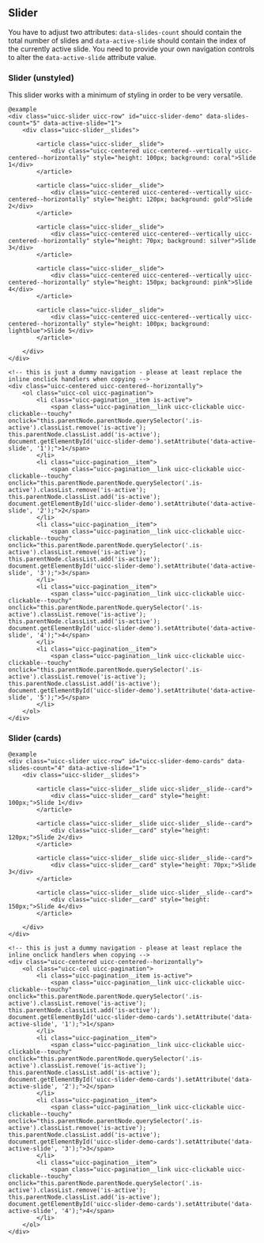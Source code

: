 ## Slider

You have to adjust two attributes: `data-slides-count` should contain the total number of slides and `data-active-slide` should contain the index of the currently active slide.
You need to provide your own navigation controls to alter the `data-active-slide` attribute value.

### Slider (unstyled)

This slider works with a minimum of styling in order to be very versatile.

    @example
    <div class="uicc-slider uicc-row" id="uicc-slider-demo" data-slides-count="5" data-active-slide="1">      
        <div class="uicc-slider__slides">
                
            <article class="uicc-slider__slide">
                <div class="uicc-centered uicc-centered--vertically uicc-centered--horizontally" style="height: 100px; background: coral">Slide 1</div>
            </article>
            
            <article class="uicc-slider__slide">
                <div class="uicc-centered uicc-centered--vertically uicc-centered--horizontally" style="height: 120px; background: gold">Slide 2</div>
            </article>
            
            <article class="uicc-slider__slide">
                <div class="uicc-centered uicc-centered--vertically uicc-centered--horizontally" style="height: 70px; background: silver">Slide 3</div>
            </article>
            
            <article class="uicc-slider__slide">
                <div class="uicc-centered uicc-centered--vertically uicc-centered--horizontally" style="height: 150px; background: pink">Slide 4</div>
            </article>
            
            <article class="uicc-slider__slide">
                <div class="uicc-centered uicc-centered--vertically uicc-centered--horizontally" style="height: 100px; background: lightblue">Slide 5</div>
            </article>
        
        </div>
    </div>

    <!-- this is just a dummy navigation - please at least replace the inline onclick handlers when copying -->
    <div class="uicc-centered uicc-centered--horizontally">
        <ol class="uicc-col uicc-pagination">
            <li class="uicc-pagination__item is-active">
                <span class="uicc-pagination__link uicc-clickable uicc-clickable--touchy" onclick="this.parentNode.parentNode.querySelector('.is-active').classList.remove('is-active'); this.parentNode.classList.add('is-active'); document.getElementById('uicc-slider-demo').setAttribute('data-active-slide', '1');">1</span>
            </li>
            <li class="uicc-pagination__item">
                <span class="uicc-pagination__link uicc-clickable uicc-clickable--touchy" onclick="this.parentNode.parentNode.querySelector('.is-active').classList.remove('is-active'); this.parentNode.classList.add('is-active'); document.getElementById('uicc-slider-demo').setAttribute('data-active-slide', '2');">2</span>
            </li>
            <li class="uicc-pagination__item">
                <span class="uicc-pagination__link uicc-clickable uicc-clickable--touchy" onclick="this.parentNode.parentNode.querySelector('.is-active').classList.remove('is-active'); this.parentNode.classList.add('is-active'); document.getElementById('uicc-slider-demo').setAttribute('data-active-slide', '3');">3</span>
            </li>
            <li class="uicc-pagination__item">
                <span class="uicc-pagination__link uicc-clickable uicc-clickable--touchy" onclick="this.parentNode.parentNode.querySelector('.is-active').classList.remove('is-active'); this.parentNode.classList.add('is-active'); document.getElementById('uicc-slider-demo').setAttribute('data-active-slide', '4');">4</span>
            </li>
            <li class="uicc-pagination__item">
                <span class="uicc-pagination__link uicc-clickable uicc-clickable--touchy" onclick="this.parentNode.parentNode.querySelector('.is-active').classList.remove('is-active'); this.parentNode.classList.add('is-active'); document.getElementById('uicc-slider-demo').setAttribute('data-active-slide', '5');">5</span>
            </li>
        </ol>
    </div>

    
### Slider (cards)

    @example
    <div class="uicc-slider uicc-row" id="uicc-slider-demo-cards" data-slides-count="4" data-active-slide="1">      
        <div class="uicc-slider__slides">
                
            <article class="uicc-slider__slide uicc-slider__slide--card">
                <div class="uicc-slider__card" style="height: 100px;">Slide 1</div>
            </article>
            
            <article class="uicc-slider__slide uicc-slider__slide--card">
                <div class="uicc-slider__card" style="height: 120px;">Slide 2</div>
            </article>
            
            <article class="uicc-slider__slide uicc-slider__slide--card">
                <div class="uicc-slider__card" style="height: 70px;">Slide 3</div>
            </article>
            
            <article class="uicc-slider__slide uicc-slider__slide--card">
                <div class="uicc-slider__card" style="height: 150px;">Slide 4</div>
            </article>
                    
        </div>
    </div>

    <!-- this is just a dummy navigation - please at least replace the inline onclick handlers when copying -->
    <div class="uicc-centered uicc-centered--horizontally">
        <ol class="uicc-col uicc-pagination">
            <li class="uicc-pagination__item is-active">
                <span class="uicc-pagination__link uicc-clickable uicc-clickable--touchy" onclick="this.parentNode.parentNode.querySelector('.is-active').classList.remove('is-active'); this.parentNode.classList.add('is-active'); document.getElementById('uicc-slider-demo-cards').setAttribute('data-active-slide', '1');">1</span>
            </li>
            <li class="uicc-pagination__item">
                <span class="uicc-pagination__link uicc-clickable uicc-clickable--touchy" onclick="this.parentNode.parentNode.querySelector('.is-active').classList.remove('is-active'); this.parentNode.classList.add('is-active'); document.getElementById('uicc-slider-demo-cards').setAttribute('data-active-slide', '2');">2</span>
            </li>
            <li class="uicc-pagination__item">
                <span class="uicc-pagination__link uicc-clickable uicc-clickable--touchy" onclick="this.parentNode.parentNode.querySelector('.is-active').classList.remove('is-active'); this.parentNode.classList.add('is-active'); document.getElementById('uicc-slider-demo-cards').setAttribute('data-active-slide', '3');">3</span>
            </li>
            <li class="uicc-pagination__item">
                <span class="uicc-pagination__link uicc-clickable uicc-clickable--touchy" onclick="this.parentNode.parentNode.querySelector('.is-active').classList.remove('is-active'); this.parentNode.classList.add('is-active'); document.getElementById('uicc-slider-demo-cards').setAttribute('data-active-slide', '4');">4</span>
            </li>
        </ol>
    </div>
